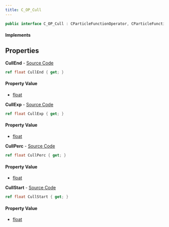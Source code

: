 ```yaml
---
title: C_OP_Cull
---
```


```csharp
public interface C_OP_Cull : CParticleFunctionOperator, CParticleFunction, ISchemaClass<CParticleFunction>, ISchemaClass<CParticleFunctionOperator>, ISchemaClass<C_OP_Cull>, ISchemaField, ISchemaClass, INativeHandle
```

#### Implements

## Properties

**CullEnd** - [Source Code](https://github.com/swiftly-solution/swiftlys2/blob/master/managed/src/SwiftlyS2.Generated/Schemas/Interfaces/C_OP_Cull.cs#L20)

```csharp
ref float CullEnd { get; }
```

#### Property Value

- [float](https://learn.microsoft.com/dotnet/api/system.single)

**CullExp** - [Source Code](https://github.com/swiftly-solution/swiftlys2/blob/master/managed/src/SwiftlyS2.Generated/Schemas/Interfaces/C_OP_Cull.cs#L22)

```csharp
ref float CullExp { get; }
```

#### Property Value

- [float](https://learn.microsoft.com/dotnet/api/system.single)

**CullPerc** - [Source Code](https://github.com/swiftly-solution/swiftlys2/blob/master/managed/src/SwiftlyS2.Generated/Schemas/Interfaces/C_OP_Cull.cs#L16)

```csharp
ref float CullPerc { get; }
```

#### Property Value

- [float](https://learn.microsoft.com/dotnet/api/system.single)

**CullStart** - [Source Code](https://github.com/swiftly-solution/swiftlys2/blob/master/managed/src/SwiftlyS2.Generated/Schemas/Interfaces/C_OP_Cull.cs#L18)

```csharp
ref float CullStart { get; }
```

#### Property Value

- [float](https://learn.microsoft.com/dotnet/api/system.single)

